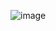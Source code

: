 ![image](https://user-images.githubusercontent.com/112846229/206969168-0c9fdd26-9cea-4670-9c89-5321acaaa1cf.png)
